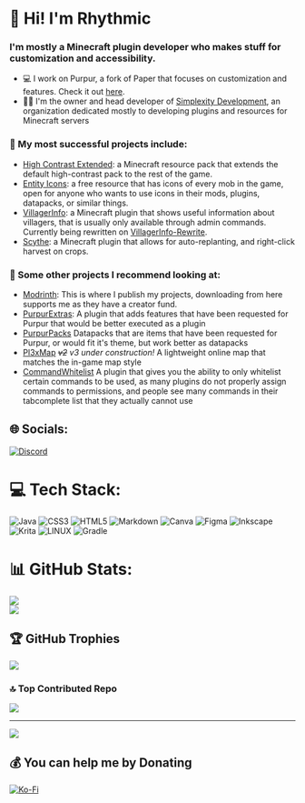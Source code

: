 # 🎵 Hi! I'm Rhythmic
### I'm mostly a Minecraft plugin developer who makes stuff for customization and accessibility. 
- 💻 I work on Purpur, a fork of Paper that focuses on customization and features. Check it out [here](https://github.com/PurpurMC/Purpur).
- 👨‍💻 I'm the owner and head developer of [Simplexity Development](https://github.com/Simplexity-Development), an organization dedicated mostly to developing plugins and resources for Minecraft servers
### 🎨 My most successful projects include:
  - [High Contrast Extended](https://github.com/Simplexity-Development/High_Contrast_Extended): a Minecraft resource pack that extends the default high-contrast pack to the rest of the game.
  - [Entity Icons](https://github.com/Simplexity-Development/Entity-Icons): a free resource that has icons of every mob in the game, open for anyone who wants to use icons in their mods, plugins, datapacks, or similar things.
  - [VillagerInfo](https://github.com/Simplexity-Development/VillagerInfo): a Minecraft plugin that shows useful information about villagers, that is usually only available through admin commands. Currently being rewritten on [VillagerInfo-Rewrite](https://github.com/Simplexity-Development/VillagerInfo-Rewrite).
  - [Scythe](https://github.com/Simplexity-Development/Scythe): a Minecraft plugin that allows for auto-replanting, and right-click harvest on crops.

### 📝 Some other projects I recommend looking at:
- [Modrinth](https://modrinth.com/user/Rhythmic): This is where I publish my projects, downloading from here supports me as they have a creator fund.
- [PurpurExtras](https://github.com/PurpurMC/PurpurExtras): A plugin that adds features that have been requested for Purpur that would be better executed as a plugin
- [PurpurPacks](https://github.com/PurpurMC/PurpurPacks) Datapacks that are items that have been requested for Purpur, or would fit it's theme, but work better as datapacks
- [Pl3xMap](https://github.com/BillyGalbreath/Pl3xMap) *~~v2~~ v3 under construction!* A lightweight online map that matches the in-game map style<br>
- [CommandWhitelist](https://github.com/YouHaveTrouble/CommandWhitelist) A plugin that gives you the ability to only whitelist certain commands to be used, as many plugins do not properly assign commands to permissions, and people see many commands in their tabcomplete list that they actually cannot use

## 🌐 Socials:
[![Discord](https://img.shields.io/badge/Discord-%237289DA.svg?style=for-the-badge&logo=discord&logoColor=white)](https://discord.gg/https://discord.gg/qe3YQrbegA) 

# 💻 Tech Stack:
![Java](https://img.shields.io/badge/java-%23ED8B00.svg?style=for-the-badge&logo=java&logoColor=white) ![CSS3](https://img.shields.io/badge/css3-%231572B6.svg?style=for-the-badge&logo=css3&logoColor=white) ![HTML5](https://img.shields.io/badge/html5-%23E34F26.svg?style=for-the-badge&logo=html5&logoColor=white) ![Markdown](https://img.shields.io/badge/markdown-%23000000.svg?style=for-the-badge&logo=markdown&logoColor=white) ![Canva](https://img.shields.io/badge/Canva-%2300C4CC.svg?style=for-the-badge&logo=Canva&logoColor=white) 	![Figma](https://img.shields.io/badge/figma-%23F24E1E.svg?style=for-the-badge&logo=figma&logoColor=white) ![Inkscape](https://img.shields.io/badge/Inkscape-e0e0e0?style=for-the-badge&logo=inkscape&logoColor=080A13) ![Krita](https://img.shields.io/badge/Krita-203759?style=for-the-badge&logo=krita&logoColor=EEF37B) ![LINUX](https://img.shields.io/badge/Linux-FCC624?style=for-the-badge&logo=linux&logoColor=black) ![Gradle](https://img.shields.io/badge/Gradle-02303A.svg?style=for-the-badge&logo=Gradle&logoColor=white)
# 📊 GitHub Stats:
![](https://github-readme-streak-stats.herokuapp.com/?user=RhythmicSys&theme=bear&hide_border=false)<br/>
![](https://github-readme-stats.vercel.app/api/top-langs/?username=RhythmicSys&theme=bear&hide_border=false&include_all_commits=true&count_private=true&layout=compact)

## 🏆 GitHub Trophies
![](https://github-profile-trophy.vercel.app/?username=RhythmicSys&theme=chalk&no-frame=false&no-bg=false&margin-w=4)

### 🔝 Top Contributed Repo
![](https://github-contributor-stats.vercel.app/api?username=RhythmicSys&limit=5&theme=dracula&combine_all_yearly_contributions=true)

---
[![](https://visitcount.itsvg.in/api?id=RhythmicSys&icon=1&color=0)](https://visitcount.itsvg.in)

## 💰 You can help me by Donating
[![Ko-Fi](https://img.shields.io/badge/Ko--fi-F16061?style=for-the-badge&logo=ko-fi&logoColor=white)](https://ko-fi.com/https://ko-fi.com/E1E8DZGDF) 

  
<!-- Proudly created with GPRM ( https://gprm.itsvg.in ) -->

